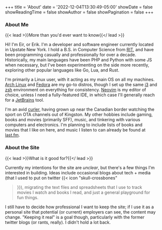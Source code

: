 +++
title = 'About'
date  = '2022-12-04T13:30:49-05:00'
showDate = false
showReadingTime = false
showAuthor = false
showPagination = false
+++

### About Me

{{< lead >}}More than you'd ever want to know{{</ lead >}}

Hi! I'm Eir, or Erik. I'm a developer and software engineer currently located in Upstate New York. I hold a B.S. in
Computer Science from [RIT](https://rit.edu), and have been programming casually and professionally for over a decade.
Historically, my main languages have been PHP and Python with some JS when necessary, but I've been experimenting on
the side more recently, exploring other popular languages like Go, Lua, and Rust.

I'm primarily a Linux user, with it acting as my main OS on all my machines. [Arch Linux](https://archlinux.org/) and
[Fedora](https://getfedora.org/) are my go-to distros, though I set up the same [i3](https://i3wm.org/) and
[zsh](https://www.zsh.org/) environment on everything for consistency. [Neovim](https://neovim.io/) is my editor of
choice, unless I need a fully-featured IDE, in which case I'll generally reach for a 
[JetBrains](https://www.jetbrains.com/) tool.

I'm an avid [curler](https://en.wikipedia.org/wiki/Curling), having grown up near the Canadian border watching the 
sport on OTA channels out of Kingston. My other hobbies include gaming, books and movies (primarily SFF), music, and
tinkering with various computers and electronics. I'm planning to include lists of books and movies that I like on here,
and music I listen to can already be found at [last.fm](https://last.fm/user/eirrw).

### About the Site

{{< lead >}}What is it good for?{{</ lead >}}

Currently my intentions for the site are _unclear_, but there's a few things I'm interested in
building. Ideas include occasional blogs about tech + media (that I used to put on twitter {{< icon "skull-crossbones"
>}}), migrating the text files and spreadsheets that I use to track movies I watch and books I read, and just a general
playground for fun things.

I still have to decide how professional I want to keep the site; if I use it as a personal site that potential (or
current) employers can see, the content may change. "Keeping it real" is a goal though, particularly with the former
twitter blogs (or rants, really). I didn't hold a lot back.

